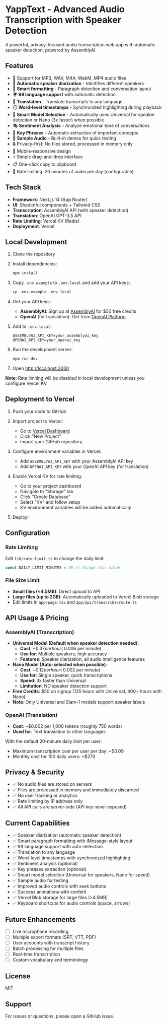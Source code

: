 # YappText - Advanced Audio Transcription with Speaker Detection

A powerful, privacy-focused audio transcription web app with automatic speaker detection, powered by AssemblyAI.

## Features

- 🎵 Support for MP3, WAV, M4A, WebM, MP4 audio files
- 🎤 **Automatic speaker diarization** - Identifies different speakers
- 📝 **Smart formatting** - Paragraph detection and conversation layout
- 🌍 **99 language support** with automatic detection
- 💬 **Translation** - Translate transcripts to any language
- ⏱️ **Word-level timestamps** - Synchronized highlighting during playback
- 🚀 **Smart Model Selection** - Automatically uses Universal for speaker detection or Nano (3x faster) when possible
- 🎭 **Sentiment Analysis** - Analyze emotional tone of conversations
- 🔑 **Key Phrases** - Automatic extraction of important concepts
- 🎪 **Sample Audio** - Built-in demos for quick testing
- 🔒 Privacy-first: No files stored, processed in memory only
- 📱 Mobile-responsive design
- ⚡ Simple drag-and-drop interface
- 📋 One-click copy to clipboard
- 🚦 Rate limiting: 20 minutes of audio per day (configurable)

## Tech Stack

- **Framework**: Next.js 14 (App Router)
- **UI**: Shadcn/ui components + Tailwind CSS
- **Transcription**: AssemblyAI API (with speaker detection)
- **Translation**: OpenAI GPT-3.5 API
- **Rate Limiting**: Vercel KV (Redis)
- **Deployment**: Vercel

## Local Development

1. Clone the repository
2. Install dependencies:
   ```bash
   npm install
   ```

3. Copy `.env.example` to `.env.local` and add your API keys:
   ```bash
   cp .env.example .env.local
   ```

4. Get your API keys:
   - **AssemblyAI**: Sign up at [AssemblyAI](https://www.assemblyai.com) for $50 free credits
   - **OpenAI** (for translation): Get from [OpenAI Platform](https://platform.openai.com/api-keys)

5. Add to `.env.local`:
   ```env
   ASSEMBLYAI_API_KEY=your_assemblyai_key
   OPENAI_API_KEY=your_openai_key
   ```

6. Run the development server:
   ```bash
   npm run dev
   ```

7. Open [http://localhost:3000](http://localhost:3000)

**Note**: Rate limiting will be disabled in local development unless you configure Vercel KV.

## Deployment to Vercel

1. Push your code to GitHub

2. Import project to Vercel:
   - Go to [Vercel Dashboard](https://vercel.com/dashboard)
   - Click "New Project"
   - Import your GitHub repository

3. Configure environment variables in Vercel:
   - Add `ASSEMBLYAI_API_KEY` with your AssemblyAI API key
   - Add `OPENAI_API_KEY` with your OpenAI API key (for translation)

4. Enable Vercel KV for rate limiting:
   - Go to your project dashboard
   - Navigate to "Storage" tab
   - Click "Create Database"
   - Select "KV" and follow setup
   - KV environment variables will be added automatically

5. Deploy!

## Configuration

### Rate Limiting
Edit `lib/rate-limit.ts` to change the daily limit:
```typescript
const DAILY_LIMIT_MINUTES = 20 // Change this value
```

### File Size Limit
- **Small files (<4.5MB)**: Direct upload to API
- **Large files (up to 2GB)**: Automatically uploaded to Vercel Blob storage
- Edit limits in `app/page.tsx` and `app/api/transcribe/route.ts`

## API Usage & Pricing

### AssemblyAI (Transcription)
- **Universal Model (Default when speaker detection needed)**:
  - **Cost**: ~$0.37 per hour (~$0.006 per minute)
  - **Use for**: Multiple speakers, high accuracy
  - **Features**: Speaker diarization, all audio intelligence features
- **Nano Model (Auto-selected when possible)**:
  - **Cost**: ~$0.12 per hour (~$0.002 per minute)  
  - **Use for**: Single speaker, quick transcriptions
  - **Speed**: 3x faster than Universal
  - **Limitation**: NO speaker detection support
- **Free Credits**: $50 on signup (135 hours with Universal, 400+ hours with Nano)
- **Note**: Only Universal and Slam-1 models support speaker labels

### OpenAI (Translation)
- **Cost**: ~$0.002 per 1,000 tokens (roughly 750 words)
- **Used for**: Text translation to other languages

With the default 20-minute daily limit per user:
- Maximum transcription cost per user per day: ~$0.09
- Monthly cost for 100 daily users: ~$270

## Privacy & Security

- ✅ No audio files are stored on servers
- ✅ Files are processed in memory and immediately discarded
- ✅ No user tracking or analytics
- ✅ Rate limiting by IP address only
- ✅ All API calls are server-side (API key never exposed)

## Current Capabilities

- ✅ Speaker diarization (automatic speaker detection)
- ✅ Smart paragraph formatting with iMessage-style layout
- ✅ 99 language support with auto-detection
- ✅ Translation to any language
- ✅ Word-level timestamps with synchronized highlighting
- ✅ Sentiment analysis (optional)
- ✅ Key phrases extraction (optional)
- ✅ Smart model selection (Universal for speakers, Nano for speed)
- ✅ Sample audio for testing
- ✅ Improved audio controls with seek buttons
- ✅ Success animations with confetti
- ✅ Vercel Blob storage for large files (>4.5MB)
- ✅ Keyboard shortcuts for audio controls (space, arrows)

## Future Enhancements

- [ ] Live microphone recording
- [ ] Multiple export formats (SRT, VTT, PDF)
- [ ] User accounts with transcript history
- [ ] Batch processing for multiple files
- [ ] Real-time transcription
- [ ] Custom vocabulary and terminology

## License

MIT

## Support

For issues or questions, please open a GitHub issue.